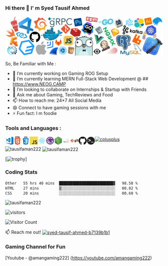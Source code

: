 ### Hi there 👋 I' m Syed Tausif Ahmed
![header-image](.//header_white_.png)
<!--
**tausifaman222/tausifaman222** is a ✨ _special_ ✨ repository because its `README.md` (this file) appears on your GitHub profile.
-->
So, Be Familiar with Me : 

- 🔭 I’m currently working on Gaming ROG Setup 
- 🌱 I’m currently learning MERN Full-Stack Web Development  @ ## https://www.NEOG.CAMP
- 👯 I’m looking to collaborate on Internships & Startup with Friends
- 💬 Ask me about Gaming, TechReviews and Food
- 📫 How to reach me: 24*7 All Social Media
- 😄 Connect to have gaming sessions with me
- ⚡ Fun fact: I m foodie 

### Tools and Languages : 
<a href="https://www.w3schools.com/cpp/" target="_blank"> <img src="https://github.com/isocpp/logos/blob/master/cpp_logo.svg" alt="cplusplus" width="40" height="40"/> </a>
<img align="left" alt="Visual Studio Code" width="26px" src="https://raw.githubusercontent.com/github/explore/80688e429a7d4ef2fca1e82350fe8e3517d3494d/topics/visual-studio-code/visual-studio-code.png" />
<img align="left" alt="HTML5" width="26px" src="https://raw.githubusercontent.com/github/explore/80688e429a7d4ef2fca1e82350fe8e3517d3494d/topics/html/html.png" />
<img align="left" alt="CSS3" width="26px" src="https://raw.githubusercontent.com/github/explore/80688e429a7d4ef2fca1e82350fe8e3517d3494d/topics/css/css.png" />
<img align="left" alt="JavaScript" width="26px" src="https://raw.githubusercontent.com/github/explore/80688e429a7d4ef2fca1e82350fe8e3517d3494d/topics/javascript/javascript.png" />
<img align="left" alt="React" width="26px" src="https://raw.githubusercontent.com/github/explore/80688e429a7d4ef2fca1e82350fe8e3517d3494d/topics/react/react.png" />
<img align="left" alt="Gatsby" width="26px" src="https://raw.githubusercontent.com/github/explore/e94815998e4e0713912fed477a1f346ec04c3da2/topics/gatsby/gatsby.png" />
<img align="left" alt="Node.js" width="26px" src="https://raw.githubusercontent.com/github/explore/80688e429a7d4ef2fca1e82350fe8e3517d3494d/topics/nodejs/nodejs.png" />
<img align="left" alt="MySQL" width="26px" src="https://raw.githubusercontent.com/github/explore/80688e429a7d4ef2fca1e82350fe8e3517d3494d/topics/mysql/mysql.png" />
<img align="left" alt="Git" width="26px" src="https://raw.githubusercontent.com/github/explore/80688e429a7d4ef2fca1e82350fe8e3517d3494d/topics/git/git.png" />
<img align="left" alt="GitHub" width="26px" src="https://raw.githubusercontent.com/github/explore/78df643247d429f6cc873026c0622819ad797942/topics/github/github.png" />
<img align="left" alt="Terminal" width="26px" src="https://raw.githubusercontent.com/github/explore/80688e429a7d4ef2fca1e82350fe8e3517d3494d/topics/terminal/terminal.png" />
</br>
<p><img align="left" src="https://github-readme-stats.vercel.app/api/top-langs?username=tausifaman222&show_icons=true&locale=en&layout=compact" alt="tausifaman222" /></p>

<p>&nbsp;<img align="center" src="https://github-readme-stats.vercel.app/api?username=tausifaman222&show_icons=true&locale=en" alt="tausifaman222" /></p>
 

[![trophy](https://github-profile-trophy.vercel.app/?username=tausifaman222&theme=onedark)]
 ### Coding Stats 
<!--START_SECTION:waka-->
```text
Other   55 hrs 40 mins  ████████████████████████▓   98.58 % 
HTML    27 mins         ▒░░░░░░░░░░░░░░░░░░░░░░░░   00.82 % 
CSS     20 mins         ░░░░░░░░░░░░░░░░░░░░░░░░░   00.60 % 
```
<!--END_SECTION:waka-->
<p><img src="https://github-readme-streak-stats.herokuapp.com/?user=tausifaman222" alt="tausifaman222" />
</p>
<!-- ![HitCount](http://hits.dwyl.com/tausifaman222/tausifaman222.svg) -->

![visitors](https://visitor-badge.glitch.me/badge?page_id=tausifaman222.tausifaman222)

![Visitor Count](https://profile-counter.glitch.me/tausifaman222/count.svg)
 

:mailbox: Reach me out!
<a href="https://linkedin.com/in/syed-tausif-ahmed-b7139b1b1" target="blank"><img align="center" src="https://cdn.jsdelivr.net/npm/simple-icons@3.0.1/icons/linkedin.svg" alt="syed-tausif-ahmed-b7139b1b1" height="30" width="40" /></a>
### Gaming Channel for Fun
[Youtube - @amangaming222]
(https://youtube.com/amangaming222)
